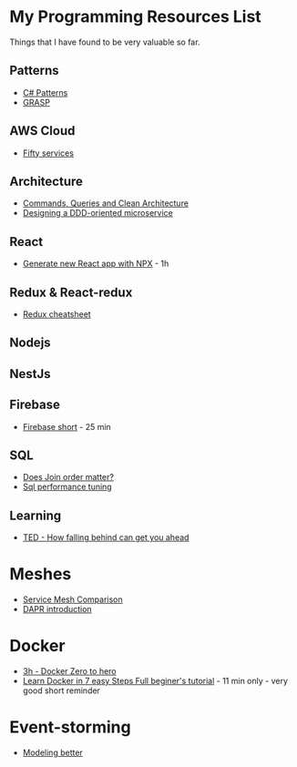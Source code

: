 # My Programming Resources List

Things that I have found to be very valuable so far.

## Patterns

* [C# Patterns](https://refactoring.guru/design-patterns/csharp)
* [GRASP](https://en.wikipedia.org/wiki/GRASP_(object-oriented_design))

## AWS Cloud

* [Fifty services](https://www.youtube.com/watch?v=JIbIYCM48to)

## Architecture
* [Commands, Queries and Clean Architecture](https://www.youtube.com/watch?v=IRvDGPbxdTs)
* [Designing a DDD-oriented microservice](https://docs.microsoft.com/en-us/dotnet/architecture/microservices/microservice-ddd-cqrs-patterns/ddd-oriented-microservice)

## React

* [Generate new React app with NPX](https://egghead.io/lessons/react-generate-a-new-react-app-with-nx) - 1h

## Redux & React-redux

* [Redux cheatsheet](https://devhints.io/redux)

## Nodejs

## NestJs

## Firebase 

* [Firebase short](https://www.youtube.com/watch?v=q5J5ho7YUhA) - 25 min

## SQL

* [Does Join order matter?](https://www.youtube.com/watch?v=iIzdAJxedwE)
* [Sql performance tuning](https://www.youtube.com/watch?v=t2R0-xcKw44)

## Learning

*  [TED - How falling behind can get you ahead](https://www.youtube.com/watch?v=BQ2_BwqcFsc)

# Meshes

* [Service Mesh Comparison](https://servicemesh.es/)
* [DAPR introduction](https://blog.pipetail.io/posts/2020-01-29-dapr-introduction/)

# Docker

* [3h - Docker Zero to hero](https://www.youtube.com/watch?v=3c-iBn73dDE)
* [Learn Docker in 7 easy Steps Full beginer's tutorial](https://www.youtube.com/watch?v=gAkwW2tuIqE) - 11 min only - very good short reminder

# Event-storming

* [Modeling better](https://buildplease.com/pages/modeling-better/)
